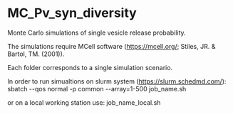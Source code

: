 # MC_Pv_syn_diversity
Monte Carlo simulations of single vesicle release probability.

The simulations require MCell software (https://mcell.org/; Stiles, JR. & Bartol, TM. (2001)).

Each folder corresponds to a single simulation scenario. 

In order to run simualtions on slurm system (https://slurm.schedmd.com/): sbatch --qos normal -p common --array=1-500 job_name.sh

or on a local working station use: job_name_local.sh
